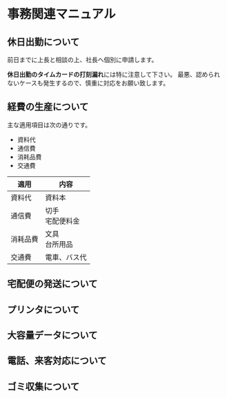 # 事務関連マニュアル
## 休日出勤について
前日までに上長と相談の上、社長へ個別に申請します。

**休日出勤のタイムカードの打刻漏れ**には特に注意して下さい。
最悪、認められないケースも発生するので、慎重に対応をお願い致します。
## 経費の生産について
主な適用項目は次の通りです。
- 資料代
- 通信費
- 消耗品費　
- 交通費

|適用   |内容
|--|--
|資料代  |資料本|<br>有料アプリ
|通信費  |切手<br>宅配便料金
|消耗品費|文具<br>台所用品
|交通費  |電車、バス代

## 宅配便の発送について
## プリンタについて
## 大容量データについて
## 電話、来客対応について
## ゴミ収集について



